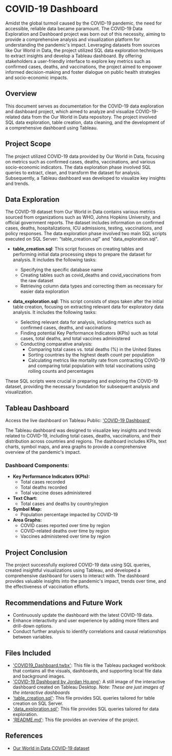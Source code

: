 # COVID-19 Dashboard
Amidst the global turmoil caused by the COVID-19 pandemic, the need for accessible, reliable data became paramount. The COVID-19 Data Exploration and Dashboard project was born out of this necessity, aiming to provide a comprehensive analysis and visualization platform for understanding the pandemic's impact. Leveraging datasets from sources like Our World in Data, the project utilized SQL data exploration techniques to extract insights and develop a Tableau dashboard. By offering stakeholders a user-friendly interface to explore key metrics such as confirmed cases, deaths, and vaccinations, the project aimed to empower informed decision-making and foster dialogue on public health strategies and socio-economic impacts.

## Overview
This document serves as documentation for the COVID-19 data exploration and dashboard project, which aimed to analyze and visualize COVID-19-related data from the Our World in Data repository. The project involved SQL data exploration, table creation, data cleaning, and the development of a comprehensive dashboard using Tableau.

## Project Scope
The project utilized COVID-19 data provided by Our World in Data, focusing on metrics such as confirmed cases, deaths, vaccinations, and various socio-economic indicators. The data exploration phase involved SQL queries to extract, clean, and transform the dataset for analysis. Subsequently, a Tableau dashboard was developed to visualize key insights and trends.

## Data Exploration
The COVID-19 dataset from Our World in Data contains various metrics sourced from organizations such as WHO, Johns Hopkins University, and official government reports. The dataset includes information on confirmed cases, deaths, hospitalizations, ICU admissions, testing, vaccinations, and policy responses. The data exploration phase involved two main SQL scripts executed on SQL Server: "table_creation.sql" and "data_exploration.sql".

- **table_creation.sql**: This script focuses on creating tables and performing initial data processing steps to prepare the dataset for analysis. It includes the following tasks:
  - Specifying the specific database name
  - Creating tables such as covid_deaths and covid_vaccinations from the raw dataset
  - Retrieving column data types and correcting them as necessary for easier data exploration

- **data_exploration.sql**: This script consists of steps taken after the initial table creation, focusing on extracting relevant data for exploratory data analysis. It includes the following tasks:
  - Selecting relevant data for analysis, including metrics such as confirmed cases, deaths, and vaccinations
  - Finding potential Key Performance Indicators (KPIs) such as total cases, total deaths, and total vaccines administered
  - Conducting comparative analysis:
    - Comparing total cases vs. total deaths (%) in the United States
    - Sorting countries by the highest death count per population
    - Calculating metrics like mortality rate from contracting COVID-19 and comparing total population with total vaccinations using rolling counts and percentages

These SQL scripts were crucial in preparing and exploring the COVID-19 dataset, providing the necessary foundation for subsequent analysis and visualization.


## Tableau Dashboard
Access the live dashboard on Tableau Public: ['COVID-19 Dashboard'](https://public.tableau.com/app/profile/jordan.ho1006/viz/COVID19_Dashboard_17088892579140/COVID-19DashboardbyJordanHo)

The Tableau dashboard was designed to visualize key insights and trends related to COVID-19, including total cases, deaths, vaccinations, and their distribution across countries and regions. The dashboard includes KPIs, text charts, symbol maps, and area graphs to provide a comprehensive overview of the pandemic's impact.

### Dashboard Components:
- **Key Performance Indicators (KPIs):**
  - Total cases recorded
  - Total deaths recorded
  - Total vaccine doses administered
- **Text Chart:**
  - Total cases and deaths by country/region
- **Symbol Map:**
  - Population percentage impacted by COVID-19
- **Area Graphs:**
  - COVID cases reported over time by region
  - COVID-related deaths over time by region
  - Vaccines administered over time by region

## Project Conclusion
The project successfully explored COVID-19 data using SQL queries, created insightful visualizations using Tableau, and developed a comprehensive dashboard for users to interact with. The dashboard provides valuable insights into the pandemic's impact, trends over time, and the effectiveness of vaccination efforts.

## Recommendations and Future Work
- Continuously update the dashboard with the latest COVID-19 data.
- Enhance interactivity and user experience by adding more filters and drill-down options.
- Conduct further analysis to identify correlations and causal relationships between variables.

## Files Included
  - ['COVID19_Dashboard.twbx'](https://github.com/jordanho1006/sql-tableau-projects/blob/main/COVID-19%20Dashboard/COVID19_Dashboard.twbx): This file is the Tableau packaged workbook that contains all the visuals, dashboards, and supporting local file data and background images.
  - ['COVID-19 Dashboard by Jordan Ho.png'](https://github.com/jordanho1006/sql-tableau-projects/blob/main/COVID-19%20Dashboard/COVID-19%20Dashboard%20by%20Jordan%20Ho.png): A still image of the interactive dashboard created on Tableau Desktop. *Note: These are just images of the interactive dashboards*
  - ['table_creation.sql'](https://github.com/jordanho1006/sql-tableau-projects/blob/main/COVID-19%20Dashboard/table_creation.sql): This file provides SQL queries tailored for table creation on SQL Server.
  - ['data_exploration.sql'](https://github.com/jordanho1006/sql-tableau-projects/blob/main/COVID-19%20Dashboard/data_exploration.sql): This file provides SQL queries tailored for data exploration.
  - ['README.md'](https://github.com/jordanho1006/sql-tableau-projects/blob/main/COVID-19%20Dashboard/README.md): This file provides an overview of the project.

## References
- [Our World in Data COVID-19 dataset](https://ourworldindata.org/covid-deaths)
